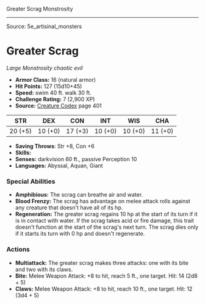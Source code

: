 <MonsterName/>Greater Scrag</MonsterName>
<CreatureType/>Monstrosity</CreatureType>



---

Source: 5e_artisinal_monsters

# Greater Scrag

*Large* *Monstrosity* *chaotic evil*

- **Armor Class:** 16 (natural armor)
- **Hit Points:** 127 (15d10+45)
- **Speed:** swim 40 ft. walk 30 ft.
- **Challenge Rating:** 7 (2,900 XP)
- **Source:** [Creature Codex](https://koboldpress.com/kpstore/product/creature-codex-for-5th-edition-dnd) page 401

| STR | DEX | CON | INT | WIS | CHA |
| --- | --- | --- | --- | --- | --- |
| 20 (+5) | 10 (+0) | 17 (+3) | 10 (+0) | 10 (+0) | 11 (+0) |

- **Saving Throws**: Str +8, Con +6
- **Skills:** 
- **Senses:** darkvision 60 ft., passive Perception 10
- **Languages:** Abyssal, Aquan, Giant

### Special Abilities

- **Amphibious:** The scrag can breathe air and water.
- **Blood Frenzy:** The scrag has advantage on melee attack rolls against any creature that doesn't have all of its hp.
- **Regeneration:** The greater scrag regains 10 hp at the start of its turn if it is in contact with water. If the scrag takes acid or fire damage, this trait doesn't function at the start of the scrag's next turn. The scrag dies only if it starts its turn with 0 hp and doesn't regenerate.

### Actions

- **Multiattack:** The greater scrag makes three attacks: one with its bite and two with its claws.
- **Bite:** Melee Weapon Attack: +8 to hit, reach 5 ft., one target. Hit: 14 (2d8 + 5)
- **Claws:** Melee Weapon Attack: +8 to hit, reach 10 ft., one target. Hit: 12 (3d4 + 5)




